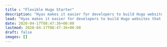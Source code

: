 ```yaml
---
title : "Flexible Hugo Starter"
description: "Hyas makes it easier for developers to build Hugo websites that are secure, fast, and SEO-ready — by default."
lead: "Hyas makes it easier for developers to build Hugo websites that are secure, fast, and SEO-ready — by default."
date: 2020-04-17T08:47:36+00:00
lastmod: 2020-04-17T08:47:36+00:00
draft: false
images: []
---
```


<!--
[![Deploy to Netlify](https://www.netlify.com/img/deploy/button.svg)](https://app.netlify.com/start/deploy?repository=https://github.com/h-enk/hyas "Deploy to Netlify")
-->
